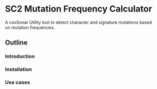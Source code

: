 # SC2 Mutation Frequency Calculator 
A covSonar Utility tool to detect character and signature mutations based on mutation frequencies. 

## Outline
### Introduction
### Installation
### Use cases
